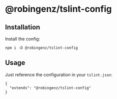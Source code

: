 # @robingenz/tslint-config

## Installation

Install the config:

```
npm i -D @robingenz/tslint-config
```

## Usage

Just reference the configuration in your `tslint.json`:

```
{
  "extends": "@robingenz/tslint-config"
}
```
